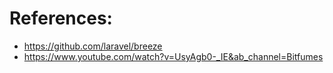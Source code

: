 # References:
- https://github.com/laravel/breeze
- https://www.youtube.com/watch?v=UsyAgb0-_IE&ab_channel=Bitfumes
